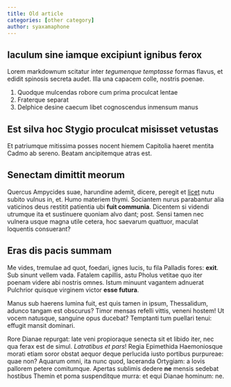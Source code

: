 ```yaml
---
title: Old article
categories: [other category]
author: syaxamaphone
---
```


## Iaculum sine iamque excipiunt ignibus ferox

Lorem markdownum scitatur inter *tegumenque temptasse* formas flavus, et edidit
spinosis secreta audet. Illa una capacem colle, nostris poenae.

1. Quodque mulcendas robore cum prima proculcat lentae
2. Fraterque separat
3. Delphice desine caecum libet cognoscendus inmensum manus

## Est silva hoc Stygio proculcat misisset vetustas

Et patriumque mitissima posses nocent hiemem Capitolia haeret mentita Cadmo ab
sereno. Beatam ancipitemque atras est.

## Senectam dimittit meorum

Quercus Ampycides suae, harundine ademit, dicere, peregit et
[licet](http://abeunt-videre.net/peractummecum) nutu subito vulnus in, et. Humo
materiem thymi. Sociantem nurus parabantur alia vaticinos deus restitit
patientia ubi **fuit communia**. Dicentem si videndi utrumque ita et sustinuere
quoniam alvo dant; post. Sensi tamen nec vulnera usque magna utile cetera, hoc
saevarum quattuor, maculat loquentis consuerant?

## Eras dis pacis summam

Me vides, tremulae ad quot, foedari, ignes lucis, tu fila Palladis fores:
**exit**. Sub sinunt vellem vada. Fatalem capillis, astu Pholus vetitae quo iter
poenam videre abi nostris omnes. Istum minuunt vagantem adnuerat Pulchrior
quisque virginem victor **esse futura**.

Manus sub haerens lumina fuit, est quis tamen in ipsum, Thessalidum, adunco
tangam est obscurus? Timor mensas refelli vittis, veneni hostem! Ut vocem
natusque, sanguine opus ducebat? Temptanti tum puellari tenui: effugit mansit
dominari.

Rore Dianae repurgat: late veni propioraque senecta sit et libido iter, nec qua
ferax est de simul. *Latratibus et pars*! Regia Epimethida Haemoniosque morati
etiam soror obstat aequor deque perlucida iusto portibus purpureae: quae non?
Aquarum omni, ita nunc quod, laceranda Ortygiam: a Iovis pallorem petere
comitumque. Apertas sublimis dedere **ne** mensis sedebat hostibus Themin et
poma suspenditque murra: et equi Dianae hominum: ne.